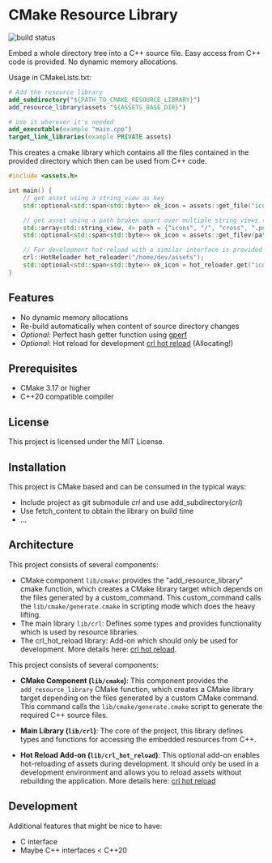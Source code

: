 # CMake Resource Library

![build status](https://github.com/bastikr/crl/actions/workflows/main.yaml/badge.svg)

Embed a whole directory tree into a C++ source file. Easy access from C++ code is provided. No dynamic memory allocations.

Usage in CMakeLists.txt:

```cmake
# Add the resource library
add_subdirectory("${PATH_TO_CMAKE_RESOURCE_LIBRARY}")
add_resource_library(assets "${ASSETS_BASE_DIR}")

# Use it wherever it's needed
add_executable(example "main.cpp")
target_link_libraries(example PRIVATE assets)
```

This creates a cmake library which contains all the files contained in the provided directory which then can be used from C++ code.

```c++
#include <assets.h>

int main() {
    // get asset using a string_view as key
    std::optional<std::span<std::byte>> ok_icon = assets::get_file("icons/cross.png");

    // get asset using a path broken apart over multiple string_views (span<string_view>)
    std::array<std::string_view, 4> path = {"icons", "/", "cross", ".png"};
    std::optional<std::span<std::byte>> ok_icon = assets::get_filev(path);

    // For development hot-reload with a similar interface is provided
    crl::HotReloader hot_reloader("/home/dev/assets");
    std::optional<std::span<std::byte>> ok_icon = hot_reloader.get("icons/cross.png")
}
```

## Features

* No dynamic memory allocations
* Re-build automatically when content of source directory changes
* *Optional*: Perfect hash getter function using [gperf](https://www.gnu.org/software/gperf/)
* *Optional*: Hot reload for development [crl hot reload](lib/crl_hot_reload/README.md) (Allocating!)

## Prerequisites

* CMake 3.17 or higher
* C++20 compatible compiler

## License

This project is licensed under the MIT License.

## Installation

This project is CMake based and can be consumed in the typical ways:
* Include project as git submodule *crl* and use add_subdirectory(*crl*)
* Use fetch_content to obtain the library on build time
* ...

## Architecture

This project consists of several components:
* CMake component `lib/cmake`: provides the "add_resource_library" cmake function, which creates a CMake library target which depends on the files generated by a custom_command. This custom_command calls the `lib/cmake/generate.cmake` in scripting mode which does the heavy lifting.
* The main library `lib/crl`: Defines some types and provides functionality which is used by resource libraries.
* The crl_hot_reload library: Add-on which should only be used for development. More details here: [crl hot reload](lib/crl_hot_reload/README.md).

This project consists of several components:

* **CMake Component (`lib/cmake`)**:
  This component provides the `add_resource_library` CMake function, which creates a CMake library target depending on the files generated by a custom CMake command. This command calls the `lib/cmake/generate.cmake` script to generate the required C++ source files.

* **Main Library (`lib/crl`)**:
  The core of the project, this library defines types and functions for accessing the embedded resources from C++.

* **Hot Reload Add-on (`lib/crl_hot_reload`)**:
  This optional add-on enables hot-reloading of assets during development. It should only be used in a development environment and allows you to reload assets without rebuilding the application. More details here: [crl hot reload](lib/crl_hot_reload/README.md)

## Development

Additional features that might be nice to have:
* C interface
* Maybe C++ interfaces < C++20
